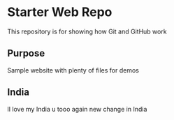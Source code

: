 # Starter Web Repo

This repository is for showing how Git and GitHub work

## Purpose

Sample website with plenty of files for demos

## India
lI love my India
u tooo
again new change in India